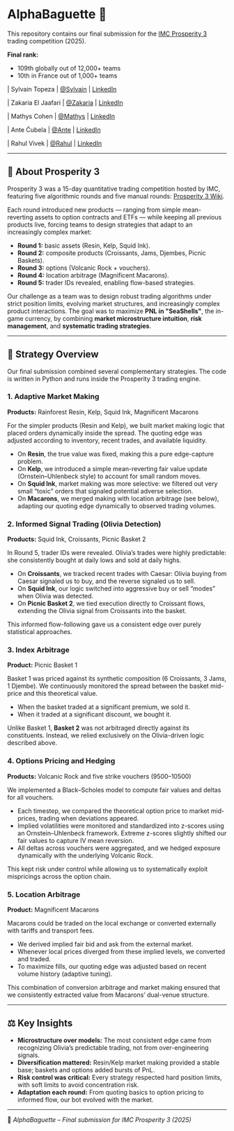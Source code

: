 # AlphaBaguette 🥖

This repository contains our final submission for the [IMC Prosperity 3](https://prosperity.imc.com/) trading competition (2025).

**Final rank:**  
- 109th globally out of 12,000+ teams  
- 10th in France out of 1,000+ teams

|  Sylvain Topeza  | [@Sylvain](https://github.com/Sylvain-Topeza) | [LinkedIn](https://fr.linkedin.com/in/sylvain-topeza)

|  Zakaria El Jaafari  | [@Zakaria](https://github.com/nier2kirito)                   | [LinkedIn](https://fr.linkedin.com/in/zakaria-el-jaafari/fr)

|  Mathys Cohen  | [@Mathys](https://github.com/Mathys0212)   | [LinkedIn](https://fr.linkedin.com/in/mathys-cohen-0a6043326)

|  Ante Ćubela  | [@Ante](https://github.com/Ante77)            | [LinkedIn](https://hr.linkedin.com/in/ante-1998-cubela)

|  Rahul Vivek  | [@Rahul](https://github.com/CannedOrgi)            | [LinkedIn](https://www.linkedin.com/in/rahul-vivek-aa8084224)

---

## 📜 About Prosperity 3

Prosperity 3 was a 15-day quantitative trading competition hosted by IMC, featuring five algorithmic rounds and five manual rounds: [Prosperity 3 Wiki](https://imc-prosperity.notion.site/Prosperity-3-Wiki-19ee8453a09380529731c4e6fb697ea4).  

Each round introduced new products — ranging from simple mean-reverting assets to option contracts and ETFs — while keeping all previous products live, forcing teams to design strategies that adapt to an increasingly complex market:  

- **Round 1:** basic assets (Resin, Kelp, Squid Ink).  
- **Round 2:** composite products (Croissants, Jams, Djembes, Picnic Baskets).  
- **Round 3:** options (Volcanic Rock + vouchers).  
- **Round 4:** location arbitrage (Magnificent Macarons).  
- **Round 5:** trader IDs revealed, enabling flow-based strategies.

Our challenge as a team was to design robust trading algorithms under strict position limits, evolving market structures, and increasingly complex product interactions. The goal was to maximize **PNL in "SeaShells"**, the in-game currency, by combining **market microstructure intuition**, **risk management**, and **systematic trading strategies**.

---

## 🧠 Strategy Overview

Our final submission combined several complementary strategies. The code is written in Python and runs inside the Prosperity 3 trading engine.

### 1. Adaptive Market Making
**Products:** Rainforest Resin, Kelp, Squid Ink, Magnificent Macarons  

For the simpler products (Resin and Kelp), we built market making logic that placed orders dynamically inside the spread. The quoting edge was adjusted according to inventory, recent trades, and available liquidity.  
- On **Resin**, the true value was fixed, making this a pure edge-capture problem.  
- On **Kelp**, we introduced a simple mean-reverting fair value update (Ornstein–Uhlenbeck style) to account for small random moves.  
- On **Squid Ink**, market making was more selective: we filtered out very small “toxic” orders that signaled potential adverse selection.  
- On **Macarons**, we merged making with location arbitrage (see below), adapting our quoting edge dynamically to observed trading volumes.

### 2. Informed Signal Trading (Olivia Detection)
**Products:** Squid Ink, Croissants, Picnic Basket 2  

In Round 5, trader IDs were revealed. Olivia’s trades were highly predictable: she consistently bought at daily lows and sold at daily highs.  
- On **Croissants**, we tracked recent trades with Caesar: Olivia buying from Caesar signaled us to buy, and the reverse signaled us to sell.  
- On **Squid Ink**, our logic switched into aggressive buy or sell “modes” when Olivia was detected.  
- On **Picnic Basket 2**, we tied execution directly to Croissant flows, extending the Olivia signal from Croissants into the basket.  

This informed flow-following gave us a consistent edge over purely statistical approaches.

### 3. Index Arbitrage
**Product:** Picnic Basket 1  

Basket 1 was priced against its synthetic composition (6 Croissants, 3 Jams, 1 Djembe). We continuously monitored the spread between the basket mid-price and this theoretical value.  
- When the basket traded at a significant premium, we sold it.  
- When it traded at a significant discount, we bought it.  

Unlike Basket 1, **Basket 2** was not arbitraged directly against its constituents. Instead, we relied exclusively on the Olivia-driven logic described above.

### 4. Options Pricing and Hedging
**Products:** Volcanic Rock and five strike vouchers (9500–10500)  

We implemented a Black–Scholes model to compute fair values and deltas for all vouchers.  
- Each timestep, we compared the theoretical option price to market mid-prices, trading when deviations appeared.  
- Implied volatilities were monitored and standardized into z-scores using an Ornstein–Uhlenbeck framework. Extreme z-scores slightly shifted our fair values to capture IV mean reversion.  
- All deltas across vouchers were aggregated, and we hedged exposure dynamically with the underlying Volcanic Rock.  

This kept risk under control while allowing us to systematically exploit mispricings across the option chain.

### 5. Location Arbitrage
**Product:** Magnificent Macarons  

Macarons could be traded on the local exchange or converted externally with tariffs and transport fees.  
- We derived implied fair bid and ask from the external market.  
- Whenever local prices diverged from these implied levels, we converted and traded.  
- To maximize fills, our quoting edge was adjusted based on recent volume history (adaptive tuning).  

This combination of conversion arbitrage and market making ensured that we consistently extracted value from Macarons’ dual-venue structure.

---

## ⚖️ Key Insights

- **Microstructure over models:** The most consistent edge came from recognizing Olivia’s predictable trading, not from over-engineering signals.  
- **Diversification mattered:** Resin/Kelp market making provided a stable base; baskets and options added bursts of PnL.  
- **Risk control was critical:** Every strategy respected hard position limits, with soft limits to avoid concentration risk.  
- **Adaptation each round:** From quoting basics to option pricing to informed flow, our bot evolved with the market.  

---

🥖 *AlphaBaguette – Final submission for IMC Prosperity 3 (2025)*  
